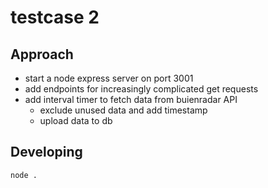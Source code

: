 # testcase 2

## Approach

- start a node express server on port 3001
- add endpoints for increasingly complicated get requests
- add interval timer to fetch data from buienradar API
    - exclude unused data and add timestamp
    - upload data to db

## Developing

```bash
node .
```
